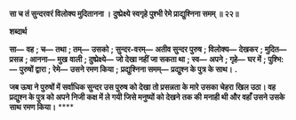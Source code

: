**सा च तं सुन्दरवरं विलोक्य मुदितानना ।** **दुष्प्रेक्ष्ये स्वगृहे पुश्भी रेमे प्राद्युश्निना समम् ॥ २२॥** 

**शब्दार्थ** 

**सा—** **वह** **; च—** **तथा** **; तम्—** **उसको** **; सुन्दर-वरम्—** **अतीव सुन्दर पुरुष** **; विलोक्य—** **देखकर** **; मुदित—** **प्रसन्न** **; आनना—** **मुख** **वाली** **; दुष्प्रेक्ष्ये—** **जो देखा नहीं जा सकता था** **; स्व—** **अपने** **; गृहे—** **घर में** **; पुश्भि:—** **पुरुषों द्वारा** **; रेमे—** **उसने रमण किया** **;** **प्रद्युश्निना समम्—** **प्रद्युश्न के पुत्र के साथ।** **.** 

**जब ऊषा ने पुरुषों में सर्वाधिक सुन्दर उस पुरुष को देखा तो प्रसन्नता के मारे उसका चेहरा** **खिल उठा। वह प्रद्युश्न के पुत्र को अपने निजी कक्ष में ले गयी जिसे मनुष्यों को देखने तक की** **मनाही थी और वहाँ उसने उसके साथ रमण किया।** **** 